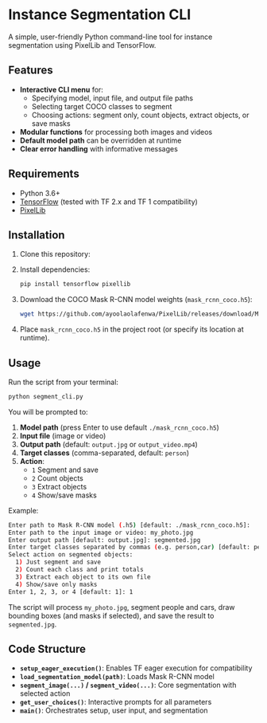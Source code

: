 # Instance Segmentation CLI

A simple, user-friendly Python command-line tool for instance segmentation using PixelLib and TensorFlow.

## Features

- **Interactive CLI menu** for:
  - Specifying model, input file, and output file paths
  - Selecting target COCO classes to segment
  - Choosing actions: segment only, count objects, extract objects, or save masks
- **Modular functions** for processing both images and videos
- **Default model path** can be overridden at runtime
- **Clear error handling** with informative messages

## Requirements

- Python 3.6+
- [TensorFlow](https://www.tensorflow.org/) (tested with TF 2.x and TF 1 compatibility)
- [PixelLib](https://github.com/ayoolaolafenwa/PixelLib)

## Installation

1. Clone this repository:

2. Install dependencies:
   ```bash
   pip install tensorflow pixellib
   ```

3. Download the COCO Mask R-CNN model weights (`mask_rcnn_coco.h5`):
   ```bash
   wget https://github.com/ayoolaolafenwa/PixelLib/releases/download/Mask_RCNN/mask_rcnn_coco.h5
   ```

4. Place `mask_rcnn_coco.h5` in the project root (or specify its location at runtime).

## Usage

Run the script from your terminal:

```bash
python segment_cli.py
```

You will be prompted to:

1. **Model path** (press Enter to use default `./mask_rcnn_coco.h5`)
2. **Input file** (image or video)
3. **Output path** (default: `output.jpg` or `output_video.mp4`)
4. **Target classes** (comma-separated, default: `person`)
5. **Action**:
   - `1` Segment and save
   - `2` Count objects
   - `3` Extract objects
   - `4` Show/save masks

Example:

```bash
Enter path to Mask R-CNN model (.h5) [default: ./mask_rcnn_coco.h5]:
Enter path to the input image or video: my_photo.jpg
Enter output path [default: output.jpg]: segmented.jpg
Enter target classes separated by commas (e.g. person,car) [default: person]: person,car
Select action on segmented objects:
  1) Just segment and save
  2) Count each class and print totals
  3) Extract each object to its own file
  4) Show/save only masks
Enter 1, 2, 3, or 4 [default: 1]: 1
```

The script will process `my_photo.jpg`, segment people and cars, draw bounding boxes (and masks if selected), and save the result to `segmented.jpg`.

## Code Structure

- **`setup_eager_execution()`**: Enables TF eager execution for compatibility
- **`load_segmentation_model(path)`**: Loads Mask R-CNN model
- **`segment_image(...)` / `segment_video(...)`**: Core segmentation with selected action
- **`get_user_choices()`**: Interactive prompts for all parameters
- **`main()`**: Orchestrates setup, user input, and segmentation


